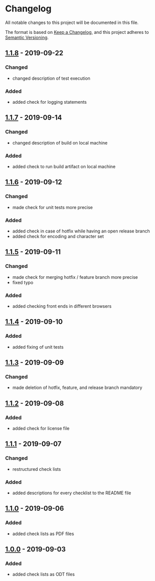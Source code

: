# Changelog
All notable changes to this project will be documented in this file.

The format is based on [Keep a Changelog](https://keepachangelog.com/en/1.0.0/),
and this project adheres to [Semantic Versioning](https://semver.org/spec/v2.0.0.html).

## [1.1.8] - 2019-09-22
### Changed
- changed description of test execution
### Added
- added check for logging statements

## [1.1.7] - 2019-09-14
### Changed
- changed description of build on local machine
### Added
- added check to run build artifact on local machine

## [1.1.6] - 2019-09-12
### Changed
- made check for unit tests more precise
### Added
- added check in case of hotfix while having an open release branch
- added check for encoding and character set

## [1.1.5] - 2019-09-11
### Changed
- made check for merging hotfix / feature branch more precise
- fixed typo
### Added
- added checking front ends in different browsers

## [1.1.4] - 2019-09-10
### Added
- added fixing of unit tests

## [1.1.3] - 2019-09-09
### Changed
- made deletion of hotfix, feature, and release branch mandatory

## [1.1.2] - 2019-09-08
### Added
- added check for license file

## [1.1.1] - 2019-09-07
### Changed
- restructured check lists
### Added
- added descriptions for every checklist to the README file

## [1.1.0] - 2019-09-06
### Added
- added check lists as PDF files

## [1.0.0] - 2019-09-03
### Added
- added check lists as ODT files

[Unreleased]: https://github.com/hendrik-scholz/development-checklists/compare/1.1.8...HEAD
[1.1.8]: https://github.com/hendrik-scholz/development-checklists/compare/1.1.7...1.1.8
[1.1.7]: https://github.com/hendrik-scholz/development-checklists/compare/1.1.6...1.1.7
[1.1.6]: https://github.com/hendrik-scholz/development-checklists/compare/1.1.5...1.1.6
[1.1.5]: https://github.com/hendrik-scholz/development-checklists/compare/1.1.4...1.1.5
[1.1.4]: https://github.com/hendrik-scholz/development-checklists/compare/1.1.3...1.1.4
[1.1.3]: https://github.com/hendrik-scholz/development-checklists/compare/1.1.2...1.1.3
[1.1.2]: https://github.com/hendrik-scholz/development-checklists/compare/1.1.1...1.1.2
[1.1.1]: https://github.com/hendrik-scholz/development-checklists/compare/1.1.0...1.1.1
[1.1.0]: https://github.com/hendrik-scholz/development-checklists/compare/1.0.0...1.1.0
[1.0.0]: https://github.com/hendrik-scholz/development-checklists/releases/tag/1.0.0